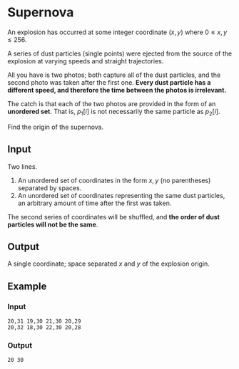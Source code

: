 # Supernova

An explosion has occurred at some integer coordinate $(x,y)$ where $0 ≤ x,y ≤ 256$.

A series of dust particles (single points) were ejected from the source of the explosion at varying speeds and straight trajectories.

All you have is two photos; both capture all of the dust particles, and the second photo was taken after the first one. **Every dust particle has a different speed, and therefore the time between the photos is irrelevant.**

The catch is that each of the two photos are provided in the form of an **unordered set**. That is, $p_1[i]$ is not necessarily the same particle as $p_2[i]$.

Find the origin of the supernova.

## Input

Two lines.

1. An unordered set of coordinates in the form $x,y$ (no parentheses) separated by spaces.
2. An unordered set of coordinates representing the same dust particles, an arbitrary amount of time after the first was taken.

The second series of coordinates will be shuffled, and **the order of dust particles will not be the same**.

## Output

A single coordinate; space separated $x$ and $y$ of the explosion origin.

## Example

### Input

```aiignore
20,31 19,30 21,30 20,29
20,32 18,30 22,30 20,28
```

### Output

```aiignore
20 30
```